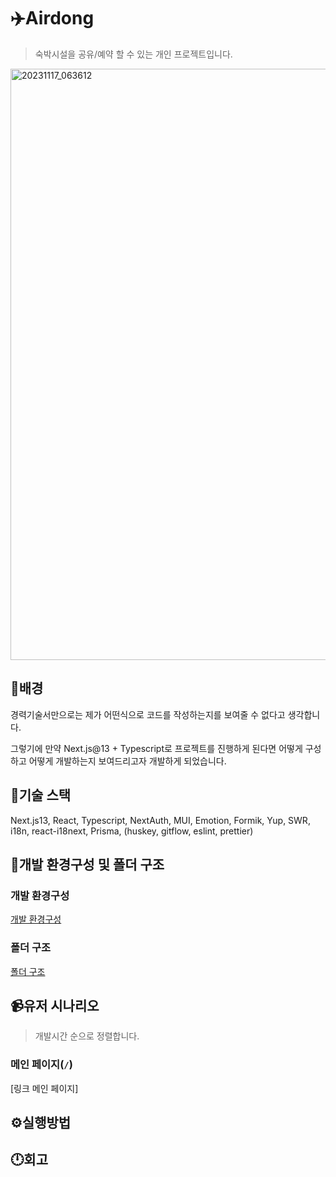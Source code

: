 # ✈️Airdong

> 숙박시설을 공유/예약 할 수 있는 개인 프로젝트입니다.
<img width="946" alt="20231117_063612" src="https://github.com/piouy001/airdong/assets/60591071/1a27c28c-8401-4244-93a4-f914ffe23387">

## 🤔배경

경력기술서만으로는 제가 어떤식으로 코드를 작성하는지를 보여줄 수 없다고 생각합니다. 

그렇기에 만약 Next.js@13 + Typescript로 프로젝트를 진행하게 된다면 어떻게 구성하고 어떻게 개발하는지 보여드리고자 개발하게 되었습니다.

## 👀기술 스택

Next.js13, React, Typescript, NextAuth, MUI, Emotion, Formik, Yup, SWR, i18n, react-i18next, Prisma, (huskey, gitflow, eslint, prettier)

## 🧱개발 환경구성 및 폴더 구조

### 개발 환경구성

[개발 환경구성](https://github.com/piouy001/airdong/issues/3)

### 폴더 구조

[폴더 구조](https://github.com/piouy001/airdong/issues/3)

## 📹유저 시나리오

> 개발시간 순으로 정렬합니다.

### 메인 페이지(`/`)

[링크 메인 페이지]


## ⚙️실행방법

## 🕛회고

